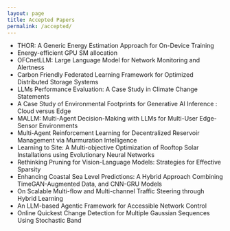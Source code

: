 ```yaml
---
layout: page
title: Accepted Papers
permalink: /accepted/
---
```


* THOR: A Generic Energy Estimation Approach for On-Device Training 
* Energy-efficient GPU SM allocation
* OFCnetLLM: Large Language Model for Network Monitoring and Alertness
* Carbon Friendly Federated Learning Framework for Optimized Distributed Storage Systems 
* LLMs Performance Evaluation: A Case Study in Climate Change Statements
* A Case Study of Environmental Footprints for Generative AI Inference : Cloud versus Edge
* MALLM: Multi-Agent Decision-Making with LLMs for Multi-User Edge-Sensor Environments
* Multi-Agent Reinforcement Learning for Decentralized Reservoir Management via Murmuration Intelligence
* Learning to Site: A Multi-objective Optimization of Rooftop Solar Installations using Evolutionary Neural Networks
* Rethinking Pruning for Vision-Language Models: Strategies for Effective Sparsity
* Enhancing Coastal Sea Level Predictions: A Hybrid Approach Combining TimeGAN-Augmented Data, and CNN-GRU Models
* On Scalable Multi-flow and Multi-channel Traffic Steering through Hybrid Learning
* An LLM-based Agentic Framework for Accessible Network Control
* Online Quickest Change Detection for Multiple Gaussian Sequences Using Stochastic Band